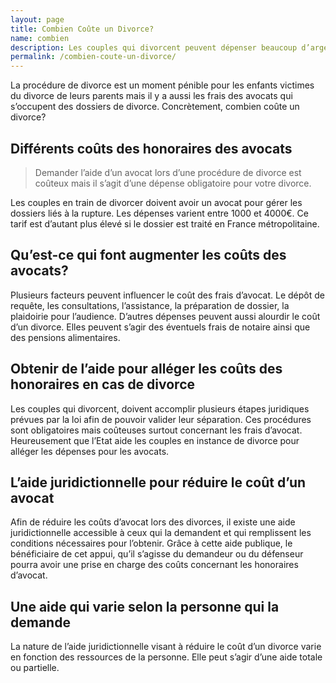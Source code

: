 ```yaml
---
layout: page
title: Combien Coûte un Divorce?
name: combien
description: Les couples qui divorcent peuvent dépenser beaucoup d’argent en avocat. Apprenez les principaux postes de coûts dans la fin d'un mariage.
permalink: /combien-coute-un-divorce/
---
```

La procédure de divorce est un moment pénible pour les enfants victimes du divorce de leurs parents mais il y a aussi les frais des avocats qui s’occupent des dossiers de divorce. Concrètement, combien coûte un divorce?
## Différents coûts des honoraires des avocats
> Demander l’aide d’un avocat lors d’une procédure de divorce est coûteux mais il s’agit d’une dépense obligatoire pour votre divorce.

Les couples en train de divorcer doivent avoir un avocat pour gérer les dossiers liés à la rupture. Les dépenses varient entre 1000 et 4000€. Ce tarif est d’autant plus élevé si le dossier est traité en France métropolitaine.
## Qu’est-ce qui font augmenter les coûts des avocats?
Plusieurs facteurs peuvent influencer le coût des frais d’avocat. Le dépôt de requête, les consultations, l’assistance, la préparation de dossier, la plaidoirie pour l’audience. D’autres dépenses peuvent aussi alourdir le coût d’un divorce. Elles peuvent s’agir des éventuels frais de notaire ainsi que des pensions alimentaires.
## Obtenir de l’aide pour alléger les coûts des honoraires en cas de divorce
Les couples qui divorcent, doivent accomplir plusieurs étapes juridiques prévues par la loi afin de pouvoir valider leur séparation. Ces procédures sont obligatoires mais coûteuses surtout concernant les frais d’avocat. Heureusement que l’Etat aide les couples en instance de divorce pour alléger les dépenses pour les avocats.
## L’aide juridictionnelle pour réduire le coût d’un avocat
Afin de réduire les coûts d’avocat lors des divorces, il existe une aide juridictionnelle accessible à ceux qui la demandent et qui remplissent les conditions nécessaires pour l’obtenir. Grâce à cette aide publique, le bénéficiaire de cet appui, qu’il s’agisse du demandeur ou du défenseur pourra avoir une prise en charge des coûts concernant les honoraires d’avocat.
## Une aide qui varie selon la personne qui la demande
La nature de l’aide juridictionnelle visant à réduire le coût d’un divorce varie en fonction des ressources de la personne. Elle peut s’agir d’une aide totale ou partielle.
